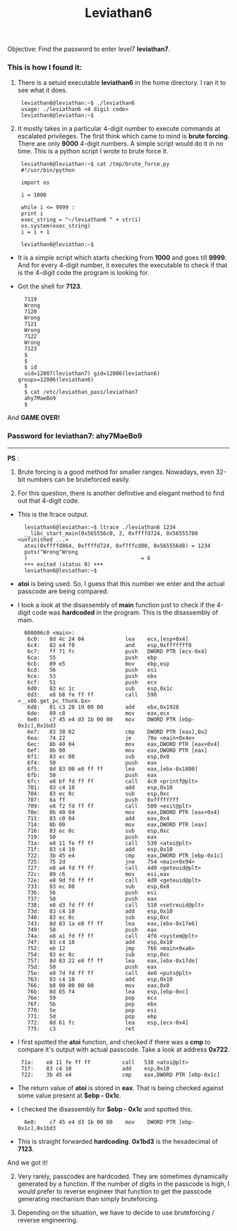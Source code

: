 ﻿---
layout: post
title: Leviathan6
categories: ctfwriteups-overthewire-org-leviathan
comments: true
---

Objective: Find the password to enter level7 **leviathan7**.

### This is how I found it:

1. There is a setuid executable **leviathan6** in the home directory. I ran it to see what it does.

		leviathan6@leviathan:~$ ./leviathan6
		usage: ./leviathan6 <4 digit code>
		leviathan6@leviathan:~$ 

2. It mostly takes in a particular 4-digit number to execute commands at escalated privileges. The first think which came to mind is **brute forcing**. There are only **9000** 4-digit numbers. A simple script would do it in no time. This is a python script I wrote to brute force it.
		
		leviathan6@leviathan:~$ cat /tmp/brute_force.py
		#!/usr/bin/python

		import os

		i = 1000

		while i <= 9999 :
	    print i
	    exec_string = "~/leviathan6 " + str(i)
	    os.system(exec_string)
	    i = i + 1

		leviathan6@leviathan:~$ 

* It is a simple script which starts checking from **1000** and goes till **9999**. And for every 4-digit number, it executes the executable to check if that is the 4-digit code the program is looking for. 

* Got the shell for **7123**.

		7119
		Wrong
		7120
		Wrong
		7121
		Wrong
		7122
		Wrong
		7123
		$ 
		$ 
		$ id   
		uid=12007(leviathan7) gid=12006(leviathan6) groups=12006(leviathan6)
		$ 
		$ cat /etc/leviathan_pass/leviathan7
		ahy7MaeBo9
		$ 

And **GAME OVER!**

### Password for leviathan7: ahy7MaeBo9

--------------

**PS** :

1. Brute forcing is a good method for smaller ranges. Nowadays, even 32-bit numbers can be bruteforced easily. 

2. For this question, there is another definitive and elegant method to find out that 4-digit code. 

* This is the ltrace output. 
		
		leviathan6@leviathan:~$ ltrace ./leviathan6 1234
		__libc_start_main(0x565556c0, 2, 0xffffd724, 0x56555780 <unfinished ...>
		atoi(0xffffd864, 0xffffd724, 0xf7ffcd00, 0x565556d8) = 1234
		puts("Wrong"Wrong
		)                                    = 6
		+++ exited (status 0) +++
		leviathan6@leviathan:~$ 

* **atoi** is being used. So, I guess that this number we enter and the actual passcode are being compared. 

* I took a look at the disassembly of **main** function just to check if the 4-digit code was **hardcoded** in the program. This is the disassembly of main.

		000006c0 <main>:
		 6c0:	8d 4c 24 04          	lea    ecx,[esp+0x4]
		 6c4:	83 e4 f0             	and    esp,0xfffffff0
		 6c7:	ff 71 fc             	push   DWORD PTR [ecx-0x4]
		 6ca:	55                   	push   ebp
		 6cb:	89 e5                	mov    ebp,esp
		 6cd:	56                   	push   esi
		 6ce:	53                   	push   ebx
		 6cf:	51                   	push   ecx
		 6d0:	83 ec 1c             	sub    esp,0x1c
		 6d3:	e8 b8 fe ff ff       	call   590 <__x86.get_pc_thunk.bx>
		 6d8:	81 c3 28 19 00 00    	add    ebx,0x1928
		 6de:	89 c8                	mov    eax,ecx
		 6e0:	c7 45 e4 d3 1b 00 00 	mov    DWORD PTR [ebp-0x1c],0x1bd3
		 6e7:	83 38 02             	cmp    DWORD PTR [eax],0x2
		 6ea:	74 22                	je     70e <main+0x4e>
		 6ec:	8b 40 04             	mov    eax,DWORD PTR [eax+0x4]
		 6ef:	8b 00                	mov    eax,DWORD PTR [eax]
		 6f1:	83 ec 08             	sub    esp,0x8
		 6f4:	50                   	push   eax
		 6f5:	8d 83 00 e8 ff ff    	lea    eax,[ebx-0x1800]
		 6fb:	50                   	push   eax
		 6fc:	e8 bf fd ff ff       	call   4c0 <printf@plt>
		 701:	83 c4 10             	add    esp,0x10
		 704:	83 ec 0c             	sub    esp,0xc
		 707:	6a ff                	push   0xffffffff
		 709:	e8 f2 fd ff ff       	call   500 <exit@plt>
		 70e:	8b 40 04             	mov    eax,DWORD PTR [eax+0x4]
		 711:	83 c0 04             	add    eax,0x4
		 714:	8b 00                	mov    eax,DWORD PTR [eax]
		 716:	83 ec 0c             	sub    esp,0xc
		 719:	50                   	push   eax
		 71a:	e8 11 fe ff ff       	call   530 <atoi@plt>
		 71f:	83 c4 10             	add    esp,0x10
		 722:	3b 45 e4             	cmp    eax,DWORD PTR [ebp-0x1c]
		 725:	75 2d                	jne    754 <main+0x94>
		 727:	e8 a4 fd ff ff       	call   4d0 <geteuid@plt>
		 72c:	89 c6                	mov    esi,eax
		 72e:	e8 9d fd ff ff       	call   4d0 <geteuid@plt>
		 733:	83 ec 08             	sub    esp,0x8
		 736:	56                   	push   esi
		 737:	50                   	push   eax
		 738:	e8 d3 fd ff ff       	call   510 <setreuid@plt>
		 73d:	83 c4 10             	add    esp,0x10
		 740:	83 ec 0c             	sub    esp,0xc
		 743:	8d 83 1a e8 ff ff    	lea    eax,[ebx-0x17e6]
		 749:	50                   	push   eax
		 74a:	e8 a1 fd ff ff       	call   4f0 <system@plt>
		 74f:	83 c4 10             	add    esp,0x10
		 752:	eb 12                	jmp    766 <main+0xa6>
		 754:	83 ec 0c             	sub    esp,0xc
		 757:	8d 83 22 e8 ff ff    	lea    eax,[ebx-0x17de]
		 75d:	50                   	push   eax
		 75e:	e8 7d fd ff ff       	call   4e0 <puts@plt>
		 763:	83 c4 10             	add    esp,0x10
		 766:	b8 00 00 00 00       	mov    eax,0x0
		 76b:	8d 65 f4             	lea    esp,[ebp-0xc]
		 76e:	59                   	pop    ecx
		 76f:	5b                   	pop    ebx
		 770:	5e                   	pop    esi
		 771:	5d                   	pop    ebp
		 772:	8d 61 fc             	lea    esp,[ecx-0x4]
		 775:	c3                   	ret    
 
 * I first spotted the **atoi** function, and checked if there was a **cmp** to compare it's output with actual passcode. Take a look at address **0x722**.
				
		71a:	e8 11 fe ff ff       	call   530 <atoi@plt>
		71f:	83 c4 10             	add    esp,0x10
		722:	3b 45 e4             	cmp    eax,DWORD PTR [ebp-0x1c]

* The return value of **atoi** is stored in **eax**. That is being checked against some value present at **$ebp - 0x1c**. 

* I checked the disassembly for **$ebp - 0x1c** and spotted this.  
		 
		6e0:	c7 45 e4 d3 1b 00 00 	mov    DWORD PTR [ebp-0x1c],0x1bd3

* This is straight forwarded **hardcoding**. **0x1bd3** is the hexadecimal of **7123**. 

And we got it!

2. Very rarely, passcodes are hardcoded. They are sometimes dynamically generated by a function. If the number of digits in the passcode is high, I would prefer to reverse engineer that function to get the passcode generating mechanism than simply bruteforcing. 

3. Depending on the situation, we have to decide to use bruteforcing / reverse engineering. 
  
